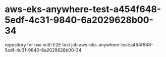 # aws-eks-anywhere-test-a454f648-5edf-4c31-9840-6a2029628b00-34
repository for use with E2E test job aws-eks-anywhere-test:a454f648-5edf-4c31-9840-6a2029628b00-34
